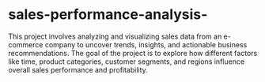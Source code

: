 # sales-performance-analysis-
This project involves analyzing and visualizing sales data from an e-commerce company to uncover trends, insights, and actionable business recommendations. The goal of the project is to explore how different factors like time, product categories, customer segments, and regions influence overall sales performance and profitability.
